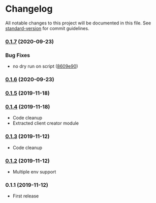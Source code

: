 # Changelog

All notable changes to this project will be documented in this file. See [standard-version](https://github.com/conventional-changelog/standard-version) for commit guidelines.

### [0.1.7](https://github.com/scaccogatto/contentful-module/compare/v0.1.6...v0.1.7) (2020-09-23)


### Bug Fixes

* no dry run on script ([8609e90](https://github.com/scaccogatto/contentful-module/commit/8609e9063f7d1753497f9bba35e6748af97bff99))

### [0.1.6](https://github.com/scaccogatto/contentful-module/compare/v0.1.5...v0.1.6) (2020-09-23)

### [0.1.5](https://github.com/scaccogatto/contentful-module/compare/v0.1.4...v0.1.5) (2019-11-18)

### [0.1.4](https://github.com/scaccogatto/contentful-module/compare/v0.1.3...v0.1.4) (2019-11-18)

- Code cleanup
- Extracted client creator module

### [0.1.3](https://github.com/scaccogatto/contentful-module/compare/v0.1.2...v0.1.3) (2019-11-12)

- Code cleanup

### [0.1.2](https://github.com/scaccogatto/contentful-module/compare/v0.1.1...v0.1.2) (2019-11-12)

- Multiple env support

### 0.1.1 (2019-11-12)

- First release

